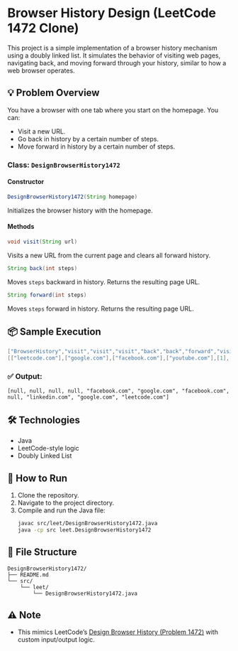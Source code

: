 # Browser History Design (LeetCode 1472 Clone)

This project is a simple implementation of a browser history mechanism using a doubly linked list.
It simulates the behavior of visiting web pages, navigating back, and moving forward through your history,
similar to how a web browser operates.

## 💡 Problem Overview

You have a browser with one tab where you start on the homepage. You can:

- Visit a new URL.
- Go back in history by a certain number of steps.
- Move forward in history by a certain number of steps.

### Class: `DesignBrowserHistory1472`

#### Constructor

```java
DesignBrowserHistory1472(String homepage)
```

Initializes the browser history with the homepage.

#### Methods

```java
void visit(String url)
```
Visits a new URL from the current page and clears all forward history.

```java
String back(int steps)
```
Moves `steps` backward in history. Returns the resulting page URL.

```java
String forward(int steps)
```
Moves `steps` forward in history. Returns the resulting page URL.

## 📦 Sample Execution

```java
["BrowserHistory","visit","visit","visit","back","back","forward","visit","forward","back","back"]
[["leetcode.com"],["google.com"],["facebook.com"],["youtube.com"],[1],[1],[1],["linkedin.com"],[2],[2],[7]]
```

### ✅ Output:

```
[null, null, null, null, "facebook.com", "google.com", "facebook.com", null, "linkedin.com", "google.com", "leetcode.com"]
```

## 🛠 Technologies

- Java
- LeetCode-style logic
- Doubly Linked List

## 🧪 How to Run

1. Clone the repository.
2. Navigate to the project directory.
3. Compile and run the Java file:
   ```bash
   javac src/leet/DesignBrowserHistory1472.java
   java -cp src leet.DesignBrowserHistory1472
   ```

## 📁 File Structure

```
DesignBrowserHistory1472/
├── README.md
└── src/
    └── leet/
        └── DesignBrowserHistory1472.java
```

## ⚠️ Note

- This mimics LeetCode’s [Design Browser History (Problem 1472)](https://leetcode.com/problems/design-browser-history/) with custom input/output logic.
